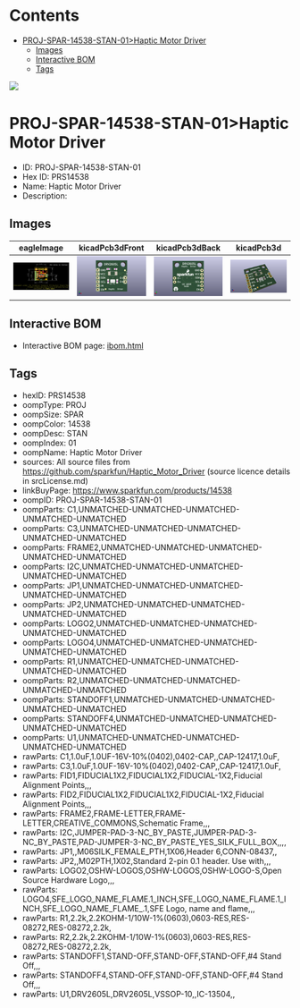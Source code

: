 



Contents
========

* [PROJ-SPAR-14538-STAN-01>Haptic Motor Driver](#proj-spar-14538-stan-01haptic-motor-driver)
	* [Images](#images)
	* [Interactive BOM](#interactive-bom)
	* [Tags](#tags)
  
![][im]
# PROJ-SPAR-14538-STAN-01>Haptic Motor Driver

- ID: PROJ-SPAR-14538-STAN-01
- Hex ID: PRS14538
- Name: Haptic Motor Driver
- Description: 

## Images
  
  

|eagleImage|kicadPcb3dFront|kicadPcb3dBack|kicadPcb3d|
| :---: | :---: | :---: | :---: |
|[![eagleImage](eagleImage_140.png)](eagleImage_.png)|[![kicadPcb3dFront](kicadPcb3dFront_140.png)](kicadPcb3dFront_.png)|[![kicadPcb3dBack](kicadPcb3dBack_140.png)](kicadPcb3dBack_.png)|[![kicadPcb3d](kicadPcb3d_140.png)](kicadPcb3d_.png)|

## Interactive BOM

- Interactive BOM page: [ibom.html](kicad/bom/ibom.html)

## Tags

- hexID: PRS14538
- oompType: PROJ
- oompSize: SPAR
- oompColor: 14538
- oompDesc: STAN
- oompIndex: 01
- oompName: Haptic Motor Driver
- sources: All source files from https://github.com/sparkfun/Haptic_Motor_Driver (source licence details in srcLicense.md)
- linkBuyPage: https://www.sparkfun.com/products/14538
- oompID: PROJ-SPAR-14538-STAN-01
- oompParts: C1,UNMATCHED-UNMATCHED-UNMATCHED-UNMATCHED-UNMATCHED
- oompParts: C3,UNMATCHED-UNMATCHED-UNMATCHED-UNMATCHED-UNMATCHED
- oompParts: FRAME2,UNMATCHED-UNMATCHED-UNMATCHED-UNMATCHED-UNMATCHED
- oompParts: I2C,UNMATCHED-UNMATCHED-UNMATCHED-UNMATCHED-UNMATCHED
- oompParts: JP1,UNMATCHED-UNMATCHED-UNMATCHED-UNMATCHED-UNMATCHED
- oompParts: JP2,UNMATCHED-UNMATCHED-UNMATCHED-UNMATCHED-UNMATCHED
- oompParts: LOGO2,UNMATCHED-UNMATCHED-UNMATCHED-UNMATCHED-UNMATCHED
- oompParts: LOGO4,UNMATCHED-UNMATCHED-UNMATCHED-UNMATCHED-UNMATCHED
- oompParts: R1,UNMATCHED-UNMATCHED-UNMATCHED-UNMATCHED-UNMATCHED
- oompParts: R2,UNMATCHED-UNMATCHED-UNMATCHED-UNMATCHED-UNMATCHED
- oompParts: STANDOFF1,UNMATCHED-UNMATCHED-UNMATCHED-UNMATCHED-UNMATCHED
- oompParts: STANDOFF4,UNMATCHED-UNMATCHED-UNMATCHED-UNMATCHED-UNMATCHED
- oompParts: U1,UNMATCHED-UNMATCHED-UNMATCHED-UNMATCHED-UNMATCHED
- rawParts: C1,1.0uF,1.0UF-16V-10%(0402),0402-CAP,,CAP-12417,1.0uF,
- rawParts: C3,1.0uF,1.0UF-16V-10%(0402),0402-CAP,,CAP-12417,1.0uF,
- rawParts: FID1,FIDUCIAL1X2,FIDUCIAL1X2,FIDUCIAL-1X2,Fiducial Alignment Points,,,
- rawParts: FID2,FIDUCIAL1X2,FIDUCIAL1X2,FIDUCIAL-1X2,Fiducial Alignment Points,,,
- rawParts: FRAME2,FRAME-LETTER,FRAME-LETTER,CREATIVE_COMMONS,Schematic Frame,,,
- rawParts: I2C,JUMPER-PAD-3-NC_BY_PASTE,JUMPER-PAD-3-NC_BY_PASTE,PAD-JUMPER-3-NC_BY_PASTE_YES_SILK_FULL_BOX,,,,
- rawParts: JP1,,M06SILK_FEMALE_PTH,1X06,Header 6,CONN-08437,,
- rawParts: JP2,,M02PTH,1X02,Standard 2-pin 0.1 header. Use with,,,
- rawParts: LOGO2,OSHW-LOGOS,OSHW-LOGOS,OSHW-LOGO-S,Open Source Hardware Logo,,,
- rawParts: LOGO4,SFE_LOGO_NAME_FLAME.1_INCH,SFE_LOGO_NAME_FLAME.1_INCH,SFE_LOGO_NAME_FLAME_.1,SFE Logo, name and flame,,,
- rawParts: R1,2.2k,2.2KOHM-1/10W-1%(0603),0603-RES,RES-08272,RES-08272,2.2k,
- rawParts: R2,2.2k,2.2KOHM-1/10W-1%(0603),0603-RES,RES-08272,RES-08272,2.2k,
- rawParts: STANDOFF1,STAND-OFF,STAND-OFF,STAND-OFF,#4 Stand Off,,,
- rawParts: STANDOFF4,STAND-OFF,STAND-OFF,STAND-OFF,#4 Stand Off,,,
- rawParts: U1,DRV2605L,DRV2605L,VSSOP-10,,IC-13504,,



[im]: kicadPcb3d_450.png
